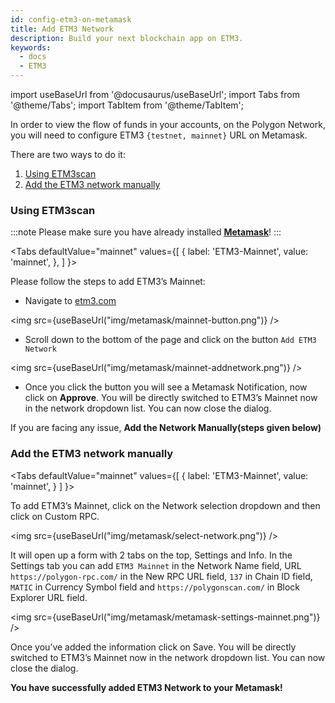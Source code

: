 ```yaml
---
id: config-etm3-on-metamask
title: Add ETM3 Network
description: Build your next blockchain app on ETM3.
keywords:
  - docs
  - ETM3
---
```


import useBaseUrl from '@docusaurus/useBaseUrl';
import Tabs from '@theme/Tabs';
import TabItem from '@theme/TabItem';

In order to view the flow of funds in your accounts, on the Polygon Network, you will need to configure ETM3 `{testnet, mainnet}` URL on Metamask.

There are two ways to do it:
1. [Using ETM3scan](/develop/metamask/config-etm3-on-metamask.md#Using-ETM3scan)
2. [Add the ETM3 network manually](/develop/metamask/config-etm3-on-metamask.md#add-the-etm3-network-manually)

### Using ETM3scan

:::note
Please make sure you have already installed <ins>**[Metamask](https://metamask.io/)**</ins>!
:::

<Tabs
  defaultValue="mainnet"
  values={[
    { label: 'ETM3-Mainnet', value: 'mainnet', },
  ]
}>

<TabItem value="mainnet">

Please follow the steps to add ETM3’s Mainnet:

- Navigate to [etm3.com](https://etm3.com/)

<img src={useBaseUrl("img/metamask/mainnet-button.png")} />
<p></p>

- Scroll down to the bottom of the page and click on the button `Add ETM3 Network`

<img src={useBaseUrl("img/metamask/mainnet-addnetwork.png")} />

- Once you click the button you will see a Metamask Notification, now click on **Approve**.
You will be directly switched to ETM3’s Mainnet now in the network dropdown list. You can now close the dialog.

</TabItem>

</Tabs>

If you are facing any issue, **Add the Network Manually(steps given below)**

### Add the ETM3 network manually

<Tabs
  defaultValue="mainnet"
  values={[
    { label: 'ETM3-Mainnet', value: 'mainnet', }
  ]
}>


<TabItem value="mainnet">
To add ETM3’s Mainnet, click on the Network selection dropdown and then click on Custom RPC.

<img src={useBaseUrl("img/metamask/select-network.png")} />

It will open up a form with 2 tabs on the top, Settings and Info. In the Settings tab you can add `ETM3 Mainnet` in the Network Name field, URL `https://polygon-rpc.com/` in the New RPC URL field, `137` in Chain ID field, `MATIC` in Currency Symbol field and `https://polygonscan.com/` in Block Explorer URL field.

<img src={useBaseUrl("img/metamask/metamask-settings-mainnet.png")} />

Once you’ve added the information click on Save. You will be directly switched to ETM3’s Mainnet now in the network dropdown list. You can now close the dialog.
</TabItem>
</Tabs>

**You have successfully added ETM3 Network to your Metamask!**
